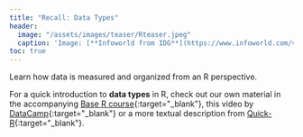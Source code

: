 ```yaml
---
title: "Recall: Data Types"
header:
  image: "/assets/images/teaser/Rteaser.jpeg"
  caption: 'Image: [**Infoworld from IDG**](https://www.infoworld.com/video/series/8563/do-more-with-r){:target="_blank"}'
toc: true
---
```


Learn how data is measured and organized from an R perspective.



For a quick introduction to **data types** in R, check out our own material in the accompanying 
[Base R course](https://geomoer.github.io/moer-base-r/unit02/unit02-01_Intro.html){:target="_blank"},
this video by [DataCamp](https://www.youtube.com/watch?v=hxlHQ2AtLUk){:target="_blank"} 
or a more textual description from [Quick-R](https://www.statmethods.net/input/datatypes.html){:target="_blank"}.
